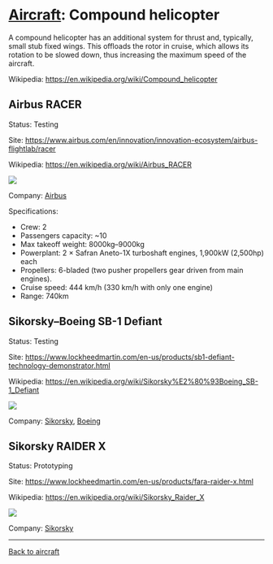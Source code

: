 [Aircraft](Aircraft.md): Compound helicopter
============================================

A compound helicopter has an additional system for thrust and, typically, small stub fixed wings.
This offloads the rotor in cruise, which allows its rotation to be slowed down, thus increasing the maximum speed of the aircraft.

Wikipedia: <https://en.wikipedia.org/wiki/Compound_helicopter>



## Airbus RACER

Status: Testing

Site: <https://www.airbus.com/en/innovation/innovation-ecosystem/airbus-flightlab/racer>

Wikipedia: <https://en.wikipedia.org/wiki/Airbus_RACER>

![](https://mediarenditions.airbus.com/CehemnmvFFMkcbrztagIDs-jh2YF01RCbvaa7Nglt-g/resize?src=kpkp://airbus/38/657/657887-u5756tse4d.jpg&w=2700&h=1800&t=fit&f=webp)

Company: [Airbus](Company.md#airbus)

Specifications:
- Crew: 2
- Passengers capacity: ~10
- Max takeoff weight: 8000kg–9000kg
- Powerplant: 2 × Safran Aneto-1X turboshaft engines, 1,900kW (2,500hp) each
- Propellers: 6-bladed (two pusher propellers gear driven from main engines).
- Cruise speed: 444 km/h (330 km/h with only one engine)
- Range: 740km



## Sikorsky–Boeing SB-1 Defiant

Status: Testing

Site: <https://www.lockheedmartin.com/en-us/products/sb1-defiant-technology-demonstrator.html>

Wikipedia: <https://en.wikipedia.org/wiki/Sikorsky%E2%80%93Boeing_SB-1_Defiant>

![](https://www.lockheedmartin.com/content/dam/lockheed-martin/rms/photo/defiant/defiant_oct-12-2020.jpg)

Company: [Sikorsky](Company.md#sikorsky), [Boeing](Company.md#boeing)



## Sikorsky RAIDER X

Status: Prototyping

Site: <https://www.lockheedmartin.com/en-us/products/fara-raider-x.html>

Wikipedia: <https://en.wikipedia.org/wiki/Sikorsky_Raider_X>

![](https://www.lockheedmartin.com/content/dam/lockheed-martin/rms/photo/fara/FVL_RaiderX_Weapons_INDOPACOM.jpg.pc-adaptive.1280.medium.jpg)

Company: [Sikorsky](Company.md#sikorsky)



---
[Back to aircraft](Aircraft.md)